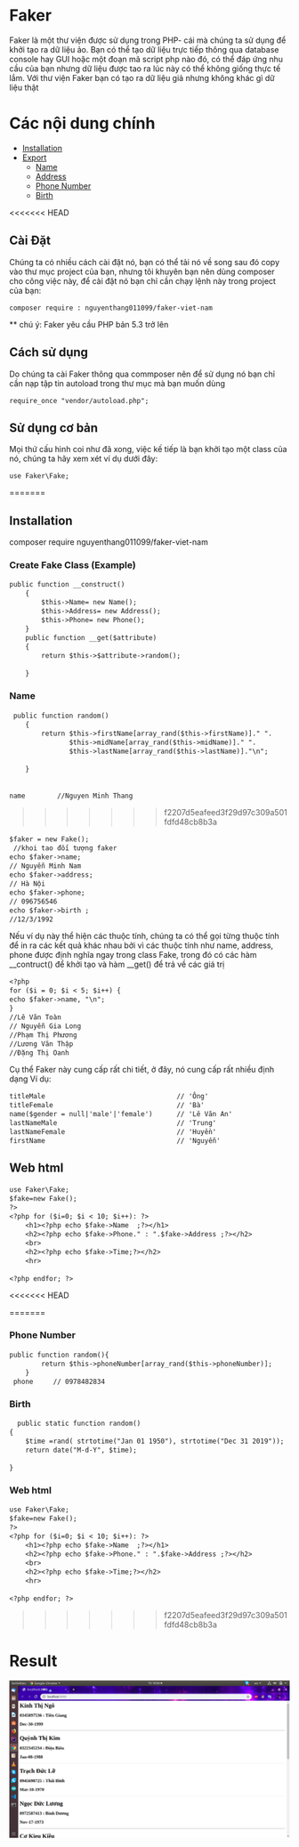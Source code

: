 # Faker


Faker là một thư viện được sử dụng trong PHP- cái mà chúng ta sử dụng để khởi tạo ra dữ liệu ảo. Bạn có thể tạo dữ liệu trực tiếp thông qua database console hay GUI hoặc một đoạn mã script php nào đó, có thể đáp ứng nhu cầu của bạn nhưng dữ liệu được tao ra lúc này có thể không giống thực tế lắm. Với thư viện Faker bạn có  tạo ra dữ liệu giả nhưng không khác gì dữ liệu thật

# Các nội dung chính
- [Installation](#installation)
- [Export](#export)
    - [Name](#1)
    - [Address](#2)
    - [Phone Number](#3)
    - [Birth](#4)

<<<<<<< HEAD
## Cài Đặt
Chúng ta có nhiều cách cài đặt nó, bạn có thể tải nó về song sau đó copy vào thư mục project của bạn, nhưng tôi khuyên bạn nên dùng composer cho công việc này, để cài đặt nó bạn chỉ cần chạy lệnh này trong project của bạn:
   
    composer require : nguyenthang011099/faker-viet-nam

** chú ý: Faker yêu cầu PHP bản 5.3 trở lên
## Cách sử dụng
Do chúng ta cài Faker thông qua commposer nên để sử dụng nó bạn chỉ cần nạp tập tin autoload trong thư mục mà bạn muốn dùng 

    require_once "vendor/autoload.php";


## Sử dụng cơ bản
Mọi thứ cấu hình coi như đã xong, việc kế tiếp là bạn khởi tạo một class của nó, chúng ta hãy xem xét ví dụ dưới đây:

    use Faker\Fake;
=======
## Installation
 composer require nguyenthang011099/faker-viet-nam
 
 
### Create Fake Class (Example)
    public function __construct()
        {
            $this->Name= new Name();
            $this->Address= new Address();
            $this->Phone= new Phone();
        }
        public function __get($attribute)
        {
            return $this->$attribute->random();
    
        }
### Name
     public function random()
        {
            return $this->firstName[array_rand($this->firstName)]." ".
                   $this->midName[array_rand($this->midName)]." ".
                   $this->lastName[array_rand($this->lastName)]."\n";
    
        }
        
        
    name        //Nguyen Minh Thang
>>>>>>> f2207d5eafeed3f29d97c309a501fdfd48cb8b3a
   
    $faker = new Fake();
     //khoi tao đối tượng faker
    echo $faker->name;
    // Nguyễn Minh Nam
    echo $faker->address;
    // Hà Nội
    echo $faker->phone;
    // 096756546
    echo $faker->birth ;
    //12/3/1992

Nếu ví dụ này thể hiện các thuộc tính, chúng ta có thể gọi từng thuộc tính để in ra các kết quả khác nhau bởi vì các thuộc tính như name, address, phone được định nghĩa ngay trong class Fake, trong đó có các hàm __contruct() để khởi tạo và hàm  __get() để trả về các giá trị

    <?php
    for ($i = 0; $i < 5; $i++) {
    echo $faker->name, "\n";
    }
    //Lê Văn Toàn
    // Nguyễn Gia Long
    //Phạm Thị Phương
    //Lương Văn Thập
    //Đặng Thị Oanh


Cụ thể Faker này  cung cấp rất chi tiết, ở đây, nó cung cấp rất nhiều định dạng
Ví dụ:

    titleMale                                 // 'Ông'
    titleFemale                               // 'Bà'
    name($gender = null|'male'|'female')      // 'Lê Văn An'
    lastNameMale                              // 'Trung'
    lastNameFemale                            // 'Huyền'
    firstName                                 // 'Nguyễn'
    
## Web html    
    use Faker\Fake;
    $fake=new Fake();
    ?>
    <?php for ($i=0; $i < 10; $i++): ?>
        <h1><?php echo $fake->Name  ;?></h1>
        <h2><?php echo $fake->Phone." : ".$fake->Address ;?></h2>
        <br>
        <h2><?php echo $fake->Time;?></h2> 
        <hr>

    <?php endfor; ?>
    
<<<<<<< HEAD

=======
### Phone Number
    public function random(){
            return $this->phoneNumber[array_rand($this->phoneNumber)];
        }
     phone     // 0978482834
     
### Birth
     
      public static function random()
    {
        $time =rand( strtotime("Jan 01 1950"), strtotime("Dec 31 2019"));
        return date("M-d-Y", $time);

    }
     
### Web html    
    use Faker\Fake;
    $fake=new Fake();
    ?>
    <?php for ($i=0; $i < 10; $i++): ?>
        <h1><?php echo $fake->Name  ;?></h1>
        <h2><?php echo $fake->Phone." : ".$fake->Address ;?></h2>
        <br>
        <h2><?php echo $fake->Time;?></h2> 
        <hr>

    <?php endfor; ?>
     
>>>>>>> f2207d5eafeed3f29d97c309a501fdfd48cb8b3a
# Result
![](image/web.png)
